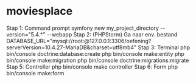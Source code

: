 # moviesplace
Stap 1:  Command prompt
symfony new my_project_directory --version="5.4.*" --webapp
Stap 2: (PHPStorm)
Ga naar env. bestand
DATABASE_URL="mysql://root:@127.0.0.1:3306/oefening?serverVersion=10.4.27-MariaDB&charset=utf8mb4"
Stap 3: Terminal 
php bin/console doctrine:database:create
php bin/console make:entity
php bin/console make:migration
php bin/console doctrine:migrations:migrate
Stap 5: Controller
php bin/console make controller
Stap 6: Form
php bin/console make:form 
